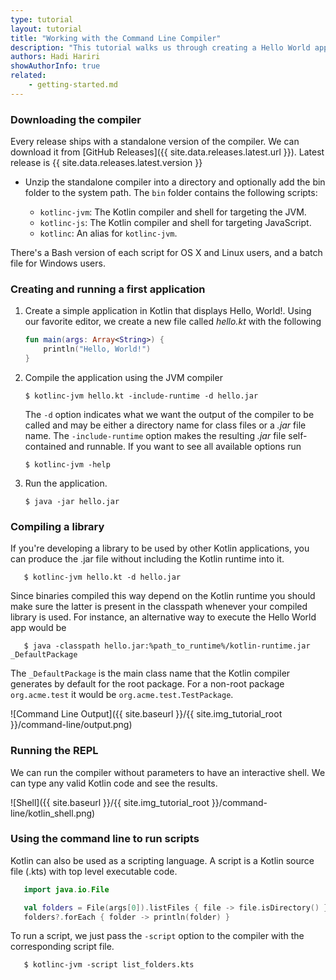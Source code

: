 ```yaml
---
type: tutorial
layout: tutorial
title: "Working with the Command Line Compiler"
description: "This tutorial walks us through creating a Hello World application using the command line compiler."
authors: Hadi Hariri
showAuthorInfo: true
related:
    - getting-started.md
---
```

### Downloading the compiler

Every release ships with a standalone version of the compiler. We can download it from [GitHub Releases]({{ site.data.releases.latest.url }}). Latest release is {{ site.data.releases.latest.version }}

* Unzip the standalone compiler into a directory and optionally add the bin folder to the system path. The `bin` folder contains the following scripts:

    * `kotlinc-jvm`: The Kotlin compiler and shell for targeting the JVM.
    * `kotlinc-js`: The Kotlin compiler and shell for targeting JavaScript.
    * `kotlinc`: An alias for `kotlinc-jvm`.

There's a Bash version of each script for OS X and Linux users, and a batch file for Windows users.

### Creating and running a first application

1. Create a simple application in Kotlin that displays Hello, World!. Using our favorite editor, we create a new file called *hello.kt* with the following

   ``` kotlin
   fun main(args: Array<String>) {
       println("Hello, World!")
   }
   ```

2. Compile the application using the JVM compiler

   ```
   $ kotlinc-jvm hello.kt -include-runtime -d hello.jar
   ```

   The `-d` option indicates what we want the output of the compiler to be called and may be either a directory name for class files or a *.jar* file name. The `-include-runtime` option makes the resulting *.jar* file self-contained and runnable.
   If you want to see all available options run

   ```
   $ kotlinc-jvm -help
   ```

3. Run the application.

   ```
   $ java -jar hello.jar
   ```


### Compiling a library

   If you're developing a library to be used by other Kotlin applications, you can produce the .jar file without including the Kotlin runtime into it.
   
```
   $ kotlinc-jvm hello.kt -d hello.jar
```
   
   Since binaries compiled this way depend on the Kotlin runtime you should make sure the latter is present in the classpath whenever your compiled library is used. For instance, an alternative way to execute the Hello World app would be
   
```
   $ java -classpath hello.jar:%path_to_runtime%/kotlin-runtime.jar _DefaultPackage
```

   The `_DefaultPackage` is the main class name that the Kotlin compiler generates by default for the root package. For a non-root package `org.acme.test` it would be `org.acme.test.TestPackage`.

![Command Line Output]({{ site.baseurl }}/{{ site.img_tutorial_root }}/command-line/output.png)
   
   
### Running the REPL

We can run the compiler without parameters to have an interactive shell. We can type any valid Kotlin code and see the results.

![Shell]({{ site.baseurl }}/{{ site.img_tutorial_root }}/command-line/kotlin_shell.png)

### Using the command line to run scripts

Kotlin can also be used as a scripting language. A script is a Kotlin source file (.kts) with top level executable code.

``` kotlin
   import java.io.File

   val folders = File(args[0]).listFiles { file -> file.isDirectory() }
   folders?.forEach { folder -> println(folder) }
```
   
To run a script, we just pass the `-script` option to the compiler with the corresponding script file.

```
   $ kotlinc-jvm -script list_folders.kts
```


